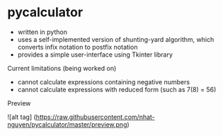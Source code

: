 pycalculator
============

+ written in python
+ uses a self-implemented version of shunting-yard algorithm, which converts infix notation to postfix notation
+ provides a simple user-interface using Tkinter library

Current limitations (being worked on)
+ cannot calculate expressions containing negative numbers
+ cannot calculate expressions with reduced form (such as 7(8) = 56)

Preview

![alt tag] (https://raw.githubusercontent.com/nhat-nguyen/pycalculator/master/preview.png)
